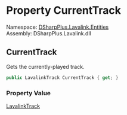 # Property CurrentTrack

Namespace: [DSharpPlus.Lavalink.Entities](DSharpPlus.Lavalink.Entities.md)  
Assembly: DSharpPlus.Lavalink.dll

## <a id="DSharpPlus_Lavalink_Entities_LavalinkPlayerState_CurrentTrack"></a>CurrentTrack

Gets the currently-played track.

```csharp
public LavalinkTrack CurrentTrack { get; }
```

### Property Value

[LavalinkTrack](DSharpPlus.Lavalink.LavalinkTrack.md)

